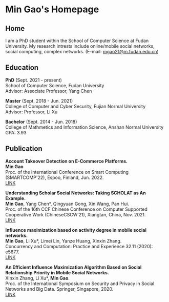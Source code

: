 # Min Gao's Homepage
## Home
I am a PhD student within the School of Computer Science at Fudan University. My research intrests include online/mobile social networks, social computing, complex networks. (E-mail: mgao21@m.fudan.edu.cn)

## Education

**PhD** (Sept. 2021 - present)  
School of Computer Science, Fudan University  
Advisor: Associate Professor, Yang Chen

**Master** (Sept. 2018 - Jun. 2021)  
College of Computer and Cyber Security, Fujian Normal University  
Advisor: Professor, Li Xu

**Bachelor** (Sept. 2014 - Jun. 2018)  
College of Mathmetics and Information Science, Anshan Normal University  
GPA: 3.93

## Publication

**Account Takeover Detection on E-Commerce Platforms.**  
**Min Gao**  
Proc. of the International Conference on Smart Computing (SMARTCOMP'22), Espoo, Finland, Jun. 2022.  
[LINK](https://ieeexplore.ieee.org/abstract/document/9821104)

**Understanding Scholar Social Networks: Taking SCHOLAT as An Example.**  
**Min Gao**, Yang Chen*, Qingyuan Gong, Xin Wang, Pan Hui.  
Proc. of the 16th CCF Chinese Conference on Computer Supported Cooperative Work (ChineseCSCW’21), Xiangtan, China, Nov. 2021.  
[LINK](https://user.informatik.uni-goettingen.de/~ychen/papers/SCHOLAT-ChineseCSCW21.pdf)

**Influence maximization based on activity degree in mobile social networks.**  
**Min Gao**, Li Xu*, Limei Lin, Yanze Huang, Xinxin Zhang.  
Concurrency and Computation: Practice and Experience 32.11 (2020): e5677.  
[LINK](https://onlinelibrary.wiley.com/doi/abs/10.1002/cpe.5677)
  
**An Efficient Influence Maximization Algorithm Based on Social Relationship Priority in Mobile Social Networks.**  
Xinxin Zhang, Li Xu*, **Min Gao**.  
Proc. of the International Symposium on Security and Privacy in Social Networks and Big Data. Springer, Singapore, 2020.  
[LINK](https://link.springer.com/chapter/10.1007/978-981-15-9031-3_15)
  



